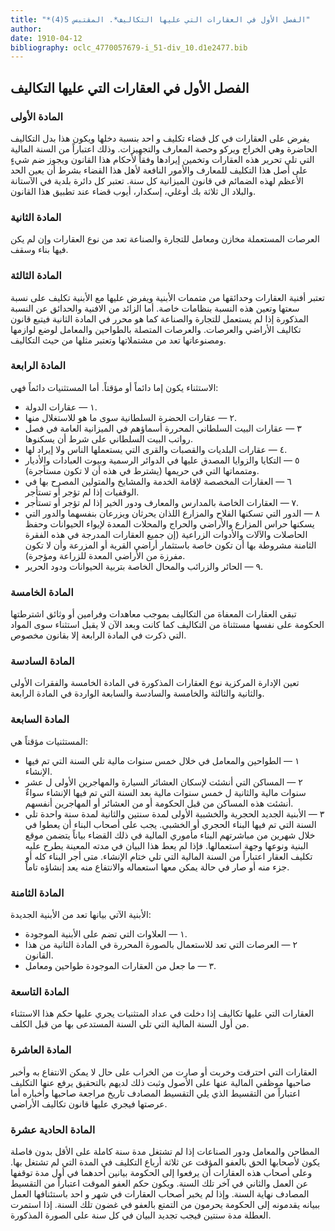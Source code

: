 ```yaml
---
title: "*الفصل الأول في العقارات التي عليها التكاليف*. المقتبس 5(4)"
author: 
date: 1910-04-12
bibliography: oclc_4770057679-i_51-div_10.d1e2477.bib
---
```




##  الفصل الأول   في العقارات التي عليها التكاليف 



###  المادة الأولى 


 يفرض على العقارات في كل قضاء تكليف و  احد  بنسبة دخلها ويكون هذا بدل التكاليف الحاضرة وهي الخراج  ويركو  وحصة المعارف والتجهيزات. وذلك اعتباراً من السنة المالية التي تلي تحرير هذه العقارات وتخمين إيرادها وفقاً لأحكام هذا القانون ويجوز ضم شيءٍ على أصل هذا التكليف للمعارف والأمور النافعة لأهل هذا القضاء بشرط أن يعين الحد الأعظم لهذه الضمائم في  قانون الميزانية  كل سنة. تعتبر كل دائرة بلدية في الآستانة والبلاد ال  ثلاثة  بك أوغلي، إسكدار، أيوب قضاء عند تطبيق هذا القانون. 


###  المادة الثانية 


 العرصات المستعملة مخازن ومعامل للتجارة والصناعة تعد من نوع العقارات وإن لم يكن فيها بناء وسقف. 


###  المادة الثالثة 


 تعتبر أفنية العقارات وحدائقها من متممات الأبنية ويفرض عليها مع الأبنية تكليف على نسبة سعتها وتعين هذه النسبة بنظامات خاصة. أما الزائد من   الافنية والحدائق عن النسبة المذكورة إذا لم يستعمل للتجارة والصناعة كما هو محرر في المادة الثانية فيتبع قانون تكاليف الأراضي والعرصات. والعرصات المتصلة بالطواحين والمعامل لوضع لوازمها ومصنوعاتها تعد من مشتملاتها وتعتبر مثلها من حيث التكاليف. 


###  المادة الرابعة 


 الاستثناء يكون إما دائماً أو مؤقتاً. أما المستثنيات دائماً فهي: 


-  ١  — عقارات الدولة. 
-  ٢  — عقارات الحضرة السلطانية سوى ما هو للاستغلال منها. 
-  ٣  — عقارات البيت السلطاني المحررة أسماؤهم في الميزانية العامة في فصل رواتب البيت السلطاني على شرط أن يسكنوها. 
-  ٤  — عقارات البلديات والقصبات والقرى التي يستعملها الناس ولا إيراد لها. 
-  ٥  — التكايا والزوايا المصدق عليها في الدوائر الرسمية وبيوت العبادات والأديار ومتمماتها التي في حريمها (يشترط في هذه أن لا تكون مستأجرة). 
-  ٦  — العقارات المخصصة لإقامة الخدمة والمشايخ والمتولين المصرح بها في الوقفيات إذا لم   تؤجر أو تستأجر. 
-  ٧  — العقارات الخاصة بالمدارس والمعارف ودور الخير إذا لم تؤجر أو تستأجر. 
-  ٨  — الدور التي تسكنها الفلاح والمزارع اللذان يحرثان ويزرعان بنفسهما والدور التي يسكنها حراس المزارع والأراضي والحراج والمحلات المعدة لإيواء الحيوانات وحفظ الحاصلات والآلات والأدوات الزراعية (إن جميع العقارات المدرجة في هذه الفقرة الثامنة مشروطة بها أن تكون خاصة باستثمار أراضي القرية أو المزرعة وأن لا تكون مفرزة من الأراضي المعدة للزراعة ومؤجرة). 
-  ٩  — الحائر والزرائب والمحال الخاصة بتربية الحيوانات ودود الحرير. 



###  المادة الخامسة 


 تبقى العقارات المعفاة من التكاليف بموجب معاهدات وفرامين أو وثائق اشترطتها الحكومة على نفسها مستثناة من التكاليف كما كانت وبعد الآن لا يقبل استثناء سوى المواد التي ذكرت في المادة الرابعة إلا بقانون مخصوص. 


###  المادة السادسة 


 تعين الإدارة المركزية نوع العقارات المذكورة في المادة الخامسة والفقرات الأولى والثانية والثالثة والخامسة والسادسة والسابعة الواردة في المادة الرابعة. 


###  المادة السابعة 


 المستثنيات مؤقتاً هي: 
 

-  ١  — الطواحين والمعامل في خلال  خمس  سنوات مالية تلي السنة التي تم فيها الإنشاء. 
-  ٢  — المساكن التي أنشئت لإسكان العشائر السيارة والمهاجرين الأولى ل  عشر  سنوات مالية والثانية ل  خمس  سنوات مالية بعد السنة التي تم فيها الإنشاء سواءٌ أنشئت هذه المساكن من قبل الحكومة أو من العشائر أو المهاجرين أنفسهم. 
-  ٣  — الأبنية الجديد الحجرية والخشبية الأولى لمدة سنتين والثانية لمدة سنة واحدة تلي السنة التي تم فيها البناء الحجري أو الخشبي. يجب على أصحاب البناء أن يعطوا في خلال شهرين من مباشرتهم البناء مأموري المالية في ذلك القضاء بياناً يتضمن موقع البنية ونوعها وجهة استعمالها. فإذا لم يعط هذا البيان في مدته المعينة يطرح عليه تكليف العقار اعتباراً من السنة المالية التي تلي ختام الإنشاء. متى أجر البناء كله أو جزء منه أو صار في حالة يمكن معها استعماله والانتفاع منه يعد إنشاؤه تاماً. 



###  المادة الثامنة 


 الأبنية الآتي بيانها تعد من الأبنية الجديدة: 
 

-  ١  — العلاوات التي تضم على الأبنية الموجودة. 
-  ٢  — العرصات التي تعد للاستعمال بالصورة المحررة في المادة الثانية من هذا القانون. 
-  ٣  — ما جعل من العقارات الموجودة طواحين ومعامل. 



###  المادة التاسعة 


 العقارات التي عليها تكاليف إذا دخلت في عداد المتثنيات يجري عليها حكم هذا الاستثناء من أول السنة المالية التي تلي السنة المستدعى بها من قبل الكلف. 


###  المادة العاشرة 


 العقارات التي احترقت وخربت أو صارت من الخراب على حال لا يمكن الانتفاع به وأخبر صاحبها موظفي المالية عنها على الأصول وثبت ذلك لديهم بالتحقيق يرفع عنها التكليف اعتباراً من التقسيط الذي يلي التقسيط المصادف تاريخ مراجعة صاحبها وأخباره أما عرصتها فيجري عليها قانون تكاليف الأراضي. 


###  المادة الحادية عشرة 


 المطاحن والمعامل ودور الصناعات إذا لم تشتغل مدة سنة كاملة على الأقل بدون فاصلة يكون لأصحابها الحق بالعفو المؤقت عن  ثلاثة  أرباع التكليف في المدة التي لم تشتغل بها. وعلى أصحاب هذه العقارات أن يرفعوا إلى الحكومة بيانين أحدهما في أول مدة توقفها عن العمل والثاني في آخر تلك السنة. ويكون حكم العفو الموقت اعتباراً من التقسيط المصادف نهاية السنة. وإذا لم يخبر أصحاب العقارات في شهر و  احد  باستئنافها العمل ببيانه يقدمونه إلى الحكومة يحرمون من التمتع بالعفو   في غضون تلك السنة. إذا استمرت العطلة مدة سنتين فيجب تجديد البيان في كل سنة على الصورة المذكورة. 

